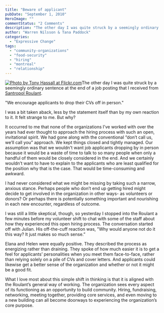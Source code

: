 ```yaml
---
title: "Beware of applicant"
pubDate: "September 1, 2010"
HeroImage: ""
commentStatus: "2 Comments"
description: "The other day I was quite struck by a seemingly ordinary sentence at the end of a job posting that I received from Santropol Roulant. “We encourage applicants to drop their CVs off in person.” I was a bit taken aback, less by the statement itself than by my own reaction to it. It felt […]"
author: "Warren Nilsson & Tana Paddock"
categories: 
  - "Expressive Change"
tags: 
  - "community-organizations"
  - "food-security"
  - "hiring"
  - "montreal"
  - "relationship"
---
```


[![](https://organizationunbound.org/wp-content/uploads/2010/08/mailslot_thumb.jpg "Photo by Tony Hassall at Flickr.com")](http://www.flickr.com/photos/tonypix/39846005/sizes/o/in/photostream/)The other day I was quite struck by a seemingly ordinary sentence at the end of a job posting that I received from [Santropol Roulant](http://www.santropolroulant.org/).

"We encourage applicants to drop their CVs off in person."

I was a bit taken aback, less by the statement itself than by my own reaction to it. It felt strange to me. But why?

It occurred to me that none of the organizations I’ve worked with over the years had ever thought to approach the hiring process with such an open, invitational spirit. We had gone along with the conventional “don’t call us, we’ll call you” approach. We kept things closed and tightly managed. Our assumption was that we wouldn't want job applicants dropping by in person because it would be a waste of time to talk to so many people when only a handful of them would be closely considered in the end. And we certainly wouldn’t want to have to explain to the applicants who are least qualified for the position why that is the case. That would be time-consuming and awkward.

I had never considered what we might be missing by taking such a narrow, anxious stance. Perhaps people who don’t end up getting hired might decide to get involved in the organization in other ways- as volunteers or donors? Or perhaps there is potentially something important and nourishing in each new encounter, regardless of outcome.

I was still a little skeptical, though, so yesterday I stopped into the Roulant a few minutes before my volunteer shift to chat with some of the staff about how they experienced this open hiring process. The conversation started off with Julian. His off-the-cuff reaction was, "Why would anyone not do it this way? It just makes so much sense.”

Elana and Helen were equally positive. They described the process as energizing rather than draining. They spoke of how much easier it is to get a feel for applicants’ personalities when you meet them face-to-face, rather than relying solely on a pile of CVs and cover letters. And applicants could likewise get a better sense of the organization and whether or not it might be a good fit.

What I love most about this simple shift in thinking is that it is aligned with the Roulant’s general way of working. The organization sees every aspect of its functioning as an opportunity to build community. Hiring, fundraising, networking, meeting together, providing core services, and even moving to a new building can all become doorways to experiencing the organization’s core purpose.
